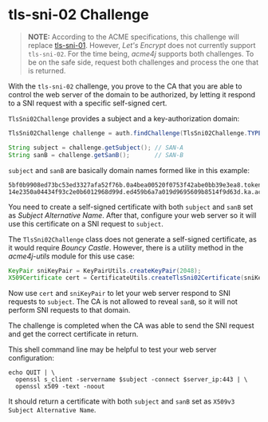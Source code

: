 # tls-sni-02 Challenge

> **NOTE:** According to the ACME specifications, this challenge will replace [tls-sni-01](./tls-sni-01.html). However, _Let's Encrypt_ does not currently support `tls-sni-02`. For the time being, _acme4j_ supports both challenges. To be on the safe side, request both challenges and process the one that is returned.

With the `tls-sni-02` challenge, you prove to the CA that you are able to control the web server of the domain to be authorized, by letting it respond to a SNI request with a specific self-signed cert.

`TlsSni02Challenge` provides a subject and a key-authorization domain:

```java
TlsSni02Challenge challenge = auth.findChallenge(TlsSni02Challenge.TYPE);

String subject = challenge.getSubject(); // SAN-A
String sanB = challenge.getSanB();       // SAN-B
```

`subject` and `sanB` are basically domain names formed like in this example:

```
5bf0b9908ed73bc53ed3327afa52f76b.0a4bea00520f0753f42abe0bb39e3ea8.token.acme.invalid
14e2350a04434f93c2e0b6012968d99d.ed459b6a7a019d9695609b8514f9d63d.ka.acme.invalid
```

You need to create a self-signed certificate with both `subject` and `sanB` set as _Subject Alternative Name_. After that, configure your web server so it will use this certificate on a SNI request to `subject`.

The `TlsSni02Challenge` class does not generate a self-signed certificate, as it would require _Bouncy Castle_. However, there is a utility method in the _acme4j-utils_ module for this use case:

```java
KeyPair sniKeyPair = KeyPairUtils.createKeyPair(2048);
X509Certificate cert = CertificateUtils.createTlsSni02Certificate(sniKeyPair, subject, sanB);
```

Now use `cert` and `sniKeyPair` to let your web server respond to SNI requests to `subject`. The CA is not allowed to reveal `sanB`, so it will not perform SNI requests to that domain.

The challenge is completed when the CA was able to send the SNI request and get the correct certificate in return.

This shell command line may be helpful to test your web server configuration:

```shell
echo QUIT | \
  openssl s_client -servername $subject -connect $server_ip:443 | \
  openssl x509 -text -noout
```

It should return a certificate with both `subject` and `sanB` set as `X509v3 Subject Alternative Name`.
